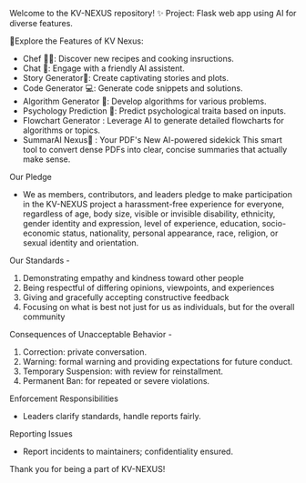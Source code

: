 
Welcome to the KV-NEXUS repository! ✨
Project: Flask web app using AI for diverse features.

🚀Explore the Features of KV Nexus:

- Chef 👩‍🍳: Discover new recipes and cooking insructions.
- Chat 💬: Engage with a friendly AI assistent.
- Story Generator📖: Create captivating stories and plots.
- Code Generator 💻: Generate code snippets and solutions.
- Algorithm Generator 🧩: Develop algorithms for various problems.
- Psychology Prediction 🧠: Predict psychological traita based on inputs.
- Flowchart Generator : Leverage AI to generate detailed flowcharts for algorithms or topics. 
- SummarAI Nexus📝 : Your PDF's New AI-powered sidekick This smart tool to convert dense PDFs into clear, concise summaries that actually make sense.


Our Pledge
 - We as members, contributors, and leaders pledge to make participation in the KV-NEXUS project a harassment-free experience for everyone, regardless of age, body size, visible or invisible disability, ethnicity, gender identity and expression, level of experience, education, socio-economic status, nationality, personal appearance, race, religion, or sexual identity and orientation.


Our Standards - 
1. Demonstrating empathy and kindness toward other people
2. Being respectful of differing opinions, viewpoints, and experiences
3. Giving and gracefully accepting constructive feedback
4. Focusing on what is best not just for us as individuals, but for the overall community


Consequences of Unacceptable Behavior - 
1. Correction: private conversation.
2. Warning: formal warning and providing expectations for future conduct.
3. Temporary Suspension: with review for reinstallment.
4. Permanent Ban: for repeated or severe violations.


Enforcement Responsibilities
 - Leaders clarify standards, handle reports fairly.


Reporting Issues
 - Report incidents to maintainers; confidentiality ensured.

Thank you for being a part of KV-NEXUS!

